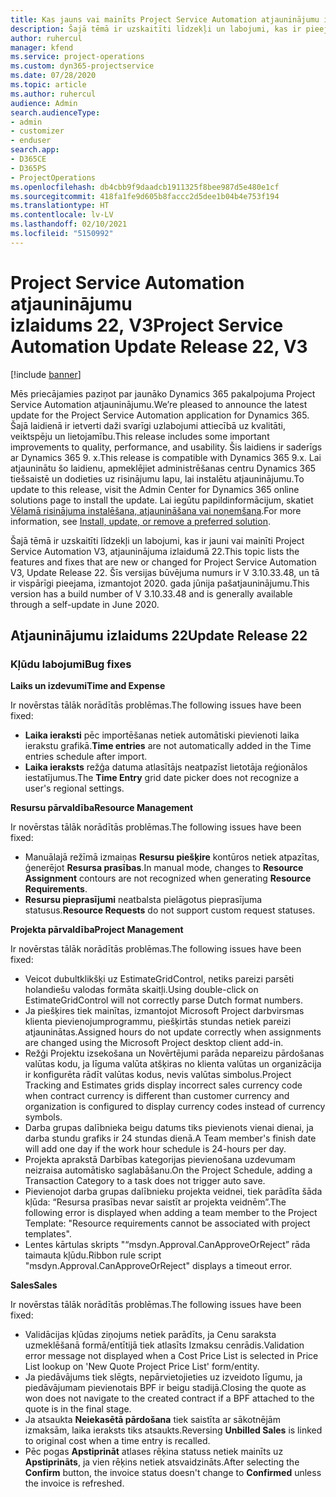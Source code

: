 ```yaml
---
title: Kas jauns vai mainīts Project Service Automation atjauninājumu izlaidumā 22, V3
description: Šajā tēmā ir uzskaitīti līdzekļi un labojumi, kas ir pieejami Project Service Automation atjauninājumu izlaidumā 22, V3.
author: ruhercul
manager: kfend
ms.service: project-operations
ms.custom: dyn365-projectservice
ms.date: 07/28/2020
ms.topic: article
ms.author: ruhercul
audience: Admin
search.audienceType:
- admin
- customizer
- enduser
search.app:
- D365CE
- D365PS
- ProjectOperations
ms.openlocfilehash: db4cbb9f9daadcb1911325f8bee987d5e480e1cf
ms.sourcegitcommit: 418fa1fe9d605b8faccc2d5dee1b04b4e753f194
ms.translationtype: HT
ms.contentlocale: lv-LV
ms.lasthandoff: 02/10/2021
ms.locfileid: "5150992"
---
```

# <a name="project-service-automation-update-release-22-v3"></a><span data-ttu-id="f0a6a-103">Project Service Automation atjauninājumu izlaidums 22, V3</span><span class="sxs-lookup"><span data-stu-id="f0a6a-103">Project Service Automation Update Release 22, V3</span></span>

[!include [banner](../includes/psa-now-project-operations.md)]

<span data-ttu-id="f0a6a-104">Mēs priecājamies paziņot par jaunāko Dynamics 365 pakalpojuma Project Service Automation atjauninājumu.</span><span class="sxs-lookup"><span data-stu-id="f0a6a-104">We’re pleased to announce the latest update for the Project Service Automation application for Dynamics 365.</span></span> <span data-ttu-id="f0a6a-105">Šajā laidienā ir ietverti daži svarīgi uzlabojumi attiecībā uz kvalitāti, veiktspēju un lietojamību.</span><span class="sxs-lookup"><span data-stu-id="f0a6a-105">This release includes some important improvements to quality, performance, and usability.</span></span> <span data-ttu-id="f0a6a-106">Šis laidiens ir saderīgs ar Dynamics 365 9. x.</span><span class="sxs-lookup"><span data-stu-id="f0a6a-106">This release is compatible with Dynamics 365 9.x.</span></span> <span data-ttu-id="f0a6a-107">Lai atjauninātu šo laidienu, apmeklējiet administrēšanas centru Dynamics 365 tiešsaistē un dodieties uz risinājumu lapu, lai instalētu atjauninājumu.</span><span class="sxs-lookup"><span data-stu-id="f0a6a-107">To update to this release, visit the Admin Center for Dynamics 365 online solutions page to install the update.</span></span> <span data-ttu-id="f0a6a-108">Lai iegūtu papildinformācijum, skatiet [Vēlamā risinājuma instalēšana, atjaunināšana vai noņemšana](https://docs.microsoft.com/power-platform/admin/install-remove-preferred-solution).</span><span class="sxs-lookup"><span data-stu-id="f0a6a-108">For more information, see [Install, update, or remove a preferred solution](https://docs.microsoft.com/power-platform/admin/install-remove-preferred-solution).</span></span>

<span data-ttu-id="f0a6a-109">Šajā tēmā ir uzskaitīti līdzekļi un labojumi, kas ir jauni vai mainīti Project Service Automation V3, atjauninājuma izlaidumā 22.</span><span class="sxs-lookup"><span data-stu-id="f0a6a-109">This topic lists the features and fixes that are new or changed for Project Service Automation V3, Update Release 22.</span></span> <span data-ttu-id="f0a6a-110">Šīs versijas būvējuma numurs ir V 3.10.33.48, un tā ir vispārīgi pieejama, izmantojot 2020. gada jūnija pašatjauninājumu.</span><span class="sxs-lookup"><span data-stu-id="f0a6a-110">This version has a build number of V 3.10.33.48 and is generally available through a self-update in June 2020.</span></span>

## <a name="update-release-22"></a><span data-ttu-id="f0a6a-111">Atjauninājumu izlaidums 22</span><span class="sxs-lookup"><span data-stu-id="f0a6a-111">Update Release 22</span></span>

### <a name="bug-fixes"></a><span data-ttu-id="f0a6a-112">Kļūdu labojumi</span><span class="sxs-lookup"><span data-stu-id="f0a6a-112">Bug fixes</span></span>



<span data-ttu-id="f0a6a-113">**Laiks un izdevumi**</span><span class="sxs-lookup"><span data-stu-id="f0a6a-113">**Time and Expense**</span></span>

<span data-ttu-id="f0a6a-114">Ir novērstas tālāk norādītās problēmas.</span><span class="sxs-lookup"><span data-stu-id="f0a6a-114">The following issues have been fixed:</span></span>

- <span data-ttu-id="f0a6a-115">**Laika ieraksti** pēc importēšanas netiek automātiski pievienoti laika ierakstu grafikā.</span><span class="sxs-lookup"><span data-stu-id="f0a6a-115">**Time entries** are not automatically added in the Time entries schedule after import.</span></span>
- <span data-ttu-id="f0a6a-116">**Laika ieraksts** režģa datuma atlasītājs neatpazīst lietotāja reģionālos iestatījumus.</span><span class="sxs-lookup"><span data-stu-id="f0a6a-116">The **Time Entry** grid date picker does not recognize a user's regional settings.</span></span>

<span data-ttu-id="f0a6a-117">**Resursu pārvaldība**</span><span class="sxs-lookup"><span data-stu-id="f0a6a-117">**Resource Management**</span></span>

<span data-ttu-id="f0a6a-118">Ir novērstas tālāk norādītās problēmas.</span><span class="sxs-lookup"><span data-stu-id="f0a6a-118">The following issues have been fixed:</span></span>

- <span data-ttu-id="f0a6a-119">Manuālajā režīmā izmaiņas **Resursu piešķire** kontūros netiek atpazītas, ģenerējot **Resursa prasības**.</span><span class="sxs-lookup"><span data-stu-id="f0a6a-119">In manual mode, changes to **Resource Assignment** contours are not recognized when generating **Resource Requirements**.</span></span>
- <span data-ttu-id="f0a6a-120">**Resursu pieprasījumi** neatbalsta pielāgotus pieprasījuma statusus.</span><span class="sxs-lookup"><span data-stu-id="f0a6a-120">**Resource Requests** do not support custom request statuses.</span></span>

<span data-ttu-id="f0a6a-121">**Projekta pārvaldība**</span><span class="sxs-lookup"><span data-stu-id="f0a6a-121">**Project Management**</span></span>

<span data-ttu-id="f0a6a-122">Ir novērstas tālāk norādītās problēmas.</span><span class="sxs-lookup"><span data-stu-id="f0a6a-122">The following issues have been fixed:</span></span>

- <span data-ttu-id="f0a6a-123">Veicot dubultklikšķi uz EstimateGridControl, netiks pareizi parsēti holandiešu valodas formāta skaitļi.</span><span class="sxs-lookup"><span data-stu-id="f0a6a-123">Using double-click on EstimateGridControl will not correctly parse Dutch format numbers.</span></span>
- <span data-ttu-id="f0a6a-124">Ja piešķires tiek mainītas, izmantojot Microsoft Project darbvirsmas klienta pievienojumprogrammu, piešķirtās stundas netiek pareizi atjauninātas.</span><span class="sxs-lookup"><span data-stu-id="f0a6a-124">Assigned hours do not update correctly when assignments are changed using the Microsoft Project desktop client add-in.</span></span>
- <span data-ttu-id="f0a6a-125">Režģi Projektu izsekošana un Novērtējumi parāda nepareizu pārdošanas valūtas kodu, ja līguma valūta atšķiras no klienta valūtas un organizācija ir konfigurēta rādīt valūtas kodus, nevis valūtas simbolus.</span><span class="sxs-lookup"><span data-stu-id="f0a6a-125">Project Tracking and Estimates grids display incorrect sales currency code when contract currency is different than customer currency and organization is configured to display currency codes instead of currency symbols.</span></span>
- <span data-ttu-id="f0a6a-126">Darba grupas dalībnieka beigu datums tiks pievienots vienai dienai, ja darba stundu grafiks ir 24 stundas dienā.</span><span class="sxs-lookup"><span data-stu-id="f0a6a-126">A Team member's finish date will add one day if the work hour schedule is 24-hours per day.</span></span>
- <span data-ttu-id="f0a6a-127">Projekta aprakstā Darbības kategorijas pievienošana uzdevumam neizraisa automātisko saglabāšanu.</span><span class="sxs-lookup"><span data-stu-id="f0a6a-127">On the Project Schedule, adding a Transaction Category to a task does not trigger auto save.</span></span>
- <span data-ttu-id="f0a6a-128">Pievienojot darba grupas dalībnieku projekta veidnei, tiek parādīta šāda kļūda: “Resursa prasības nevar saistīt ar projekta veidnēm”.</span><span class="sxs-lookup"><span data-stu-id="f0a6a-128">The following error is displayed when adding a team member to the Project Template: "Resource requirements cannot be associated with project templates".</span></span> 
- <span data-ttu-id="f0a6a-129">Lentes kārtulas skripts "“msdyn.Approval.CanApproveOrReject” rāda taimauta kļūdu.</span><span class="sxs-lookup"><span data-stu-id="f0a6a-129">Ribbon rule script "msdyn.Approval.CanApproveOrReject" displays a timeout error.</span></span>

<span data-ttu-id="f0a6a-130">**Sales**</span><span class="sxs-lookup"><span data-stu-id="f0a6a-130">**Sales**</span></span>

<span data-ttu-id="f0a6a-131">Ir novērstas tālāk norādītās problēmas.</span><span class="sxs-lookup"><span data-stu-id="f0a6a-131">The following issues have been fixed:</span></span>

- <span data-ttu-id="f0a6a-132">Validācijas kļūdas ziņojums netiek parādīts, ja Cenu saraksta uzmeklēšanā formā/entītijā tiek atlasīts Izmaksu cenrādis.</span><span class="sxs-lookup"><span data-stu-id="f0a6a-132">Validation error message not displayed when a Cost Price List is selected in Price List lookup on 'New Quote Project Price List' form/entity.</span></span>
- <span data-ttu-id="f0a6a-133">Ja piedāvājums tiek slēgts, nepārvietojieties uz izveidoto līgumu, ja piedāvājumam pievienotais BPF ir beigu stadijā.</span><span class="sxs-lookup"><span data-stu-id="f0a6a-133">Closing the quote as won does not navigate to the created contract if a BPF attached to the quote is in the final stage.</span></span>
- <span data-ttu-id="f0a6a-134">Ja atsaukta **Neiekasētā pārdošana** tiek saistīta ar sākotnējām izmaksām, laika ieraksts tiks atsaukts.</span><span class="sxs-lookup"><span data-stu-id="f0a6a-134">Reversing **Unbilled Sales** is linked to original cost when a time entry is recalled.</span></span>
- <span data-ttu-id="f0a6a-135">Pēc pogas **Apstiprināt** atlases rēķina statuss netiek mainīts uz **Apstiprināts**, ja vien rēķins netiek atsvaidzināts.</span><span class="sxs-lookup"><span data-stu-id="f0a6a-135">After selecting the **Confirm** button, the invoice status doesn't change to **Confirmed** unless the invoice is refreshed.</span></span>
